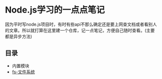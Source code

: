 # Node.js学习的一点点笔记
因为平时写node.js项目时，有时有些api不那么确定还是要上网查文档或者看别人的文章。所以就打算在这里建一个仓库，记一点笔记，方便自己随时查看。(主要都是异步方法)
## 目录
* 内置模块
 * [fs-文件系统](内置模块/fs.md)

